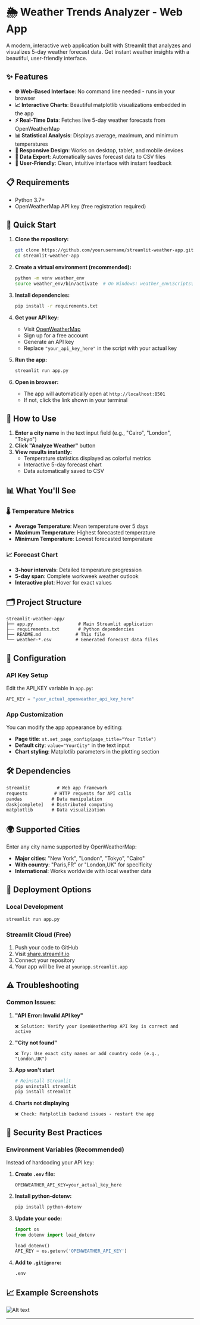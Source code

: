# 🌦️ Weather Trends Analyzer - Web App

A modern, interactive web application built with Streamlit that analyzes and visualizes 5-day weather forecast data. Get instant weather insights with a beautiful, user-friendly interface.

## ✨ Features

- **🌐 Web-Based Interface**: No command line needed - runs in your browser
- **📈 Interactive Charts**: Beautiful matplotlib visualizations embedded in the app
- **⚡ Real-Time Data**: Fetches live 5-day weather forecasts from OpenWeatherMap
- **📊 Statistical Analysis**: Displays average, maximum, and minimum temperatures
- **📱 Responsive Design**: Works on desktop, tablet, and mobile devices
- **💾 Data Export**: Automatically saves forecast data to CSV files
- **🎯 User-Friendly**: Clean, intuitive interface with instant feedback

## 📋 Requirements

- Python 3.7+
- OpenWeatherMap API key (free registration required)

## 🚀 Quick Start

1. **Clone the repository:**
   ```bash
   git clone https://github.com/yourusername/streamlit-weather-app.git
   cd streamlit-weather-app
   ```

2. **Create a virtual environment (recommended):**
   ```bash
   python -m venv weather_env
   source weather_env/bin/activate  # On Windows: weather_env\Scripts\activate
   ```

3. **Install dependencies:**
   ```bash
   pip install -r requirements.txt
   ```

4. **Get your API key:**
   - Visit [OpenWeatherMap](https://openweathermap.org/api)
   - Sign up for a free account
   - Generate an API key
   - Replace `"your_api_key_here"` in the script with your actual key

5. **Run the app:**
   ```bash
   streamlit run app.py
   ```

6. **Open in browser:**
   - The app will automatically open at `http://localhost:8501`
   - If not, click the link shown in your terminal

## 🎯 How to Use

1. **Enter a city name** in the text input field (e.g., "Cairo", "London", "Tokyo")
2. **Click "Analyze Weather"** button
3. **View results instantly:**
   - Temperature statistics displayed as colorful metrics
   - Interactive 5-day forecast chart
   - Data automatically saved to CSV

## 📊 What You'll See

### 🌡️ Temperature Metrics
- **Average Temperature**: Mean temperature over 5 days
- **Maximum Temperature**: Highest forecasted temperature
- **Minimum Temperature**: Lowest forecasted temperature

### 📈 Forecast Chart
- **3-hour intervals**: Detailed temperature progression
- **5-day span**: Complete workweek weather outlook
- **Interactive plot**: Hover for exact values

## 🗂️ Project Structure

```
streamlit-weather-app/
├── app.py                 # Main Streamlit application
├── requirements.txt       # Python dependencies
├── README.md             # This file
└── weather-*.csv         # Generated forecast data files
```

## 🔧 Configuration

### API Key Setup
Edit the API_KEY variable in `app.py`:
```python
API_KEY = "your_actual_openweather_api_key_here"
```

### App Customization
You can modify the app appearance by editing:
- **Page title**: `st.set_page_config(page_title="Your Title")`
- **Default city**: `value="YourCity"` in the text input
- **Chart styling**: Matplotlib parameters in the plotting section

## 🛠️ Dependencies

```txt
streamlit          # Web app framework
requests          # HTTP requests for API calls
pandas           # Data manipulation
dask[complete]   # Distributed computing
matplotlib       # Data visualization
```

## 🌍 Supported Cities

Enter any city name supported by OpenWeatherMap:
- **Major cities**: "New York", "London", "Tokyo", "Cairo"
- **With country**: "Paris,FR" or "London,UK" for specificity
- **International**: Works worldwide with local weather data

## 🚀 Deployment Options

### Local Development
```bash
streamlit run app.py
```

### Streamlit Cloud (Free)
1. Push your code to GitHub
2. Visit [share.streamlit.io](https://share.streamlit.io)
3. Connect your repository
4. Your app will be live at `yourapp.streamlit.app`


## ⚠️ Troubleshooting

### Common Issues:

1. **"API Error: Invalid API key"**
   ```
   ❌ Solution: Verify your OpenWeatherMap API key is correct and active
   ```

2. **"City not found"**
   ```
   ❌ Try: Use exact city names or add country code (e.g., "London,UK")
   ```

3. **App won't start**
   ```bash
   # Reinstall Streamlit
   pip uninstall streamlit
   pip install streamlit
   ```

4. **Charts not displaying**
   ```
   ❌ Check: Matplotlib backend issues - restart the app
   ```

## 🔐 Security Best Practices

### Environment Variables (Recommended)
Instead of hardcoding your API key:

1. **Create `.env` file:**
   ```
   OPENWEATHER_API_KEY=your_actual_key_here
   ```

2. **Install python-dotenv:**
   ```bash
   pip install python-dotenv
   ```

3. **Update your code:**
   ```python
   import os
   from dotenv import load_dotenv
   
   load_dotenv()
   API_KEY = os.getenv('OPENWEATHER_API_KEY')
   ```

4. **Add to `.gitignore`:**
   ```
   .env
   ```

## 📈 Example Screenshots

![Alt text]([screenshot.png](https://github.com/haniayasserr/weather-trends-analyzer/blob/main/Screenshot%20(137).png))











---

